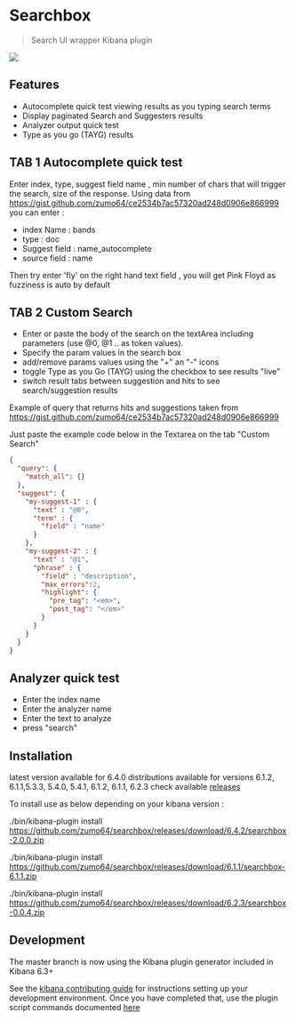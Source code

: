# Searchbox

> Search UI wrapper Kibana plugin

<img src="https://github.com/zumo64/searchbox/blob/master/searchbox.png">


## Features
- Autocomplete quick test viewing results as you typing search terms 
- Display paginated Search and Suggesters results 
- Analyzer output quick test
- Type as you go (TAYG) results

## TAB 1 Autocomplete quick test
Enter index, type, suggest field name , min number of chars that will trigger the search, size of the response.
Using data from  https://gist.github.com/zumo64/ce2534b7ac57320ad248d0906e866999 you can enter :

- index Name : bands
- type : doc
- Suggest field : name_autocomplete
- source field : name

 Then try enter 'fly' on the right hand text field , you will get Pink Floyd as fuzziness is auto by default



## TAB 2 Custom Search
- Enter or paste the body of the search on the textArea including parameters (use @0, @1 .. as token values).
- Specify the param values in the search box 
- add/remove  params values using the "+" an "-" icons 
- toggle Type as you Go (TAYG) using the checkbox to see results "live"
- switch result tabs between suggestion and hits to see search/suggestion results

Example of query that returns hits and suggestions taken from https://gist.github.com/zumo64/ce2534b7ac57320ad248d0906e866999

Just paste the example code below in the Textarea on the tab "Custom Search"
```json
{
  "query": {
    "match_all": {}
  }, 
  "suggest": {
    "my-suggest-1" : {
      "text" : "@0",
      "term" : {
        "field" : "name"
      }
    },
    "my-suggest-2" : {
      "text" : "@1",
      "phrase" : {
        "field" : "description",
        "max_errors":2,
        "highlight": {
          "pre_tag": "<em>",
          "post_tag": "</em>"
        }
      }
    }
  }
}
```

## Analyzer quick test 
- Enter the index name
- Enter the analyzer name
- Enter the text to analyze
- press "search"


## Installation
latest version available for 6.4.0
distributions available for versions 6.1.2, 6.1.1,5.3.3, 5.4.0, 5.4.1, 6.1.2, 6.1.1, 6.2.3
check available [releases](https://github.com/zumo64/searchbox/releases)

To install use as below depending on your kibana version :

./bin/kibana-plugin install https://github.com/zumo64/searchbox/releases/download/6.4.2/searchbox-2.0.0.zip

./bin/kibana-plugin install https://github.com/zumo64/searchbox/releases/download/6.1.1/searchbox-6.1.1.zip

./bin/kibana-plugin install https://github.com/zumo64/searchbox/releases/download/6.2.3/searchbox-0.0.4.zip


## Development

The master branch is now using the Kibana plugin generator included in Kibana 6.3+

See the [kibana contributing guide](https://github.com/elastic/kibana/blob/master/CONTRIBUTING.md) for instructions setting up your development environment. Once you have completed that, use the plugin script commands documented [here](https://github.com/elastic/kibana/tree/6.4/packages/kbn-plugin-generator#plugin-development-scripts)

